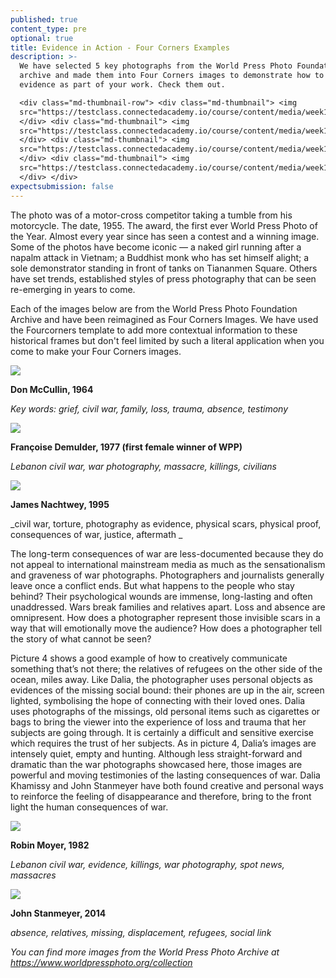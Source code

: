 ```yaml
---
published: true
content_type: pre
optional: true
title: Evidence in Action - Four Corners Examples
description: >-
  We have selected 5 key photographs from the World Press Photo Foundation
  archive and made them into Four Corners images to demonstrate how to use
  evidence as part of your work. Check them out.

  <div class="md-thumbnail-row"> <div class="md-thumbnail"> <img
  src="https://testclass.connectedacademy.io/course/content/media/week1-picture1.jpg">
  </div> <div class="md-thumbnail"> <img
  src="https://testclass.connectedacademy.io/course/content/media/week1-picture2.jpg">
  </div> <div class="md-thumbnail"> <img
  src="https://testclass.connectedacademy.io/course/content/media/week1-picture3.jpg">
  </div> <div class="md-thumbnail"> <img
  src="https://testclass.connectedacademy.io/course/content/media/week1-picture4.jpg">
  </div> </div>
expectsubmission: false
---
```


The photo was of a motor-cross competitor taking a tumble from his motorcycle. The date, 1955. The award, the first ever World Press Photo of the Year.
Almost every year since has seen a contest and a winning image. Some of the photos have become iconic — a naked girl running after a napalm attack in Vietnam; a Buddhist monk who has set himself alight; a sole demonstrator standing in front of tanks on Tiananmen Square. Others have set trends, established styles of press photography that can be seen re-emerging in years to come. 

Each of the images below are from the World Press Photo Foundation Archive and have been reimagined as Four Corners Images. We have used the Fourcorners template to add more contextual information to these historical frames but don't feel limited by such a literal application when you come to make your Four Corners images.


<img src="{{site.baseurl}}/course/content/media/week1-picture1.jpg" data-4c="885126f7-02a8-701f-1c12-7e38205475a5" />

**Don McCullin, 1964**

_Key words: grief, civil war, family, loss, trauma, absence, testimony_


<script type="text/json" data-4c-meta="885126f7-02a8-701f-1c12-7e38205475a5">
{"context":[{"credit":"Don McCullin","src":"http://www.tate.org.uk/art/images/work/AR/AR01183_10.jpg"}],"links":[{"title":"1964: Deaths follow Cyprus truce breach","url":"http://news.bbc.co.uk/onthisday/hi/dates/stories/february/12/newsid_2745000/2745245.stm"}],"backStory":{"text":"The years following Cyprus's independence from British rule in 1960 saw constitutional wrangling and rising tension between the island's Turkish Cypriot and Greek Cypriot communities. This escalated into clashes between rival paramilitary factions. Greece and Turkey became increasingly embroiled in the situation. Greece sent 20,000 troops to the island, while Turkey responded to attacks on Turkish Cypriot areas with air strikes. In 1964 the United Nations sent in peacekeeping troops to support British soldiers manning the so-called \"Green Line\", set up to divide the Greek and Turkish Cypriot sectors of Nicosia.","author":"Don McCullin","magazine":"The Observer / Quick / Life","magazineUrl":"https://www.worldpressphoto.org/collection/photo/1964/world-press-photo-year/don-mccullin","date":"20-03-1964"},"creativeCommons":{"copyright":"Don McCullin © 1964","codeOfEthics":"Entrants to the World Press Photo contest must ensure their pictures provide an accurate and fair representation of the scene they witnessed so the audience is not misled.","description":"Ghaziveram, Cyprus. A Turkish woman mourns her dead husband, a victim of the Cyprus Civil War between Greek Cypriotes and Turkish Cypriotes"}}
</script>

<img src="{{site.baseurl}}/course/content/media/week1-picture5.jpg" data-4c="fe6b0c75-5f40-8ea7-a3c6-0705a3ca1620" />

**Françoise Demulder, 1977 (first female winner of WPP)**

_Lebanon civil war, war photography, massacre, killings, civilians_


<script type="text/json" data-4c-meta="fe6b0c75-5f40-8ea7-a3c6-0705a3ca1620">
{"context":[{"credit":"Don McCullin","src":"http://www.tate.org.uk/art/images/work/AR/AR01217_10.jpg"}],"links":[{"title":"The historiography and the memory of the Lebanese civil war","url":"http://www.sciencespo.fr/mass-violence-war-massacre-resistance/en/document/historiography-and-memory-lebanese-civil-war"},{"title":"LEBANON KARANTINA AFTERMATH","url":"http://www.aparchive.com/metadata/LEBANON-KARANTINA-AFTERMATH/2a5ab63841d296abc29f85edf10fb44c?query=karantina&current=2&orderBy=Relevance&hits=20&referrer=search&search=/search%3Fstartd%3D%26endd%3D%26allFilters%3D%26query%3Dkarantina%26advsearchStartDateFilter%3D%26advsearchEndDateFilter%3D%26searchFilterHdSDFormat%3DAll%26searchFilterDigitized%3DAll%26searchFiltercolorFormat%3DAll%26searchFilteraspectratioFormat%3DAll&allFilters=&productType=IncludedProducts&page=1"}],"backStory":{"text":"The civil war had erupted in 1975 and would last until 1990. Before the war, Lebanon was a multi-sectarian country, where Sunnis, Shias, Maronite Christians, Druze and several other communities lived together in a fragile co-existence. The establishment of the state of Israel, the displacement of hundred thousands of Palestinian refugees to Lebanon, the Cold War with its polarizing influence on Lebanese society, and the arrival in the early 1970s of armed forces of the Palestine Liberation Organization (PLO) all had a disintegrative effect on the country. The civil war started with a series of retaliatory sectarian attacks but would eventually become a long and complicated conflict, which also involved countries from outside Lebanon, including Israel and Syria. When Françoise Demulder came to Amsterdam to receive her World Press Photo of the Year award in 1977, she told the Dutch newspaper Het Vrije Volk that she had gone into the Christian zone on the day the Phalange decided to ‘cleanse’ the neighborhood of Karantina. She explained, “The Christians went from house to house in the Palestinian neighborhood. They shot at everyone there. There were 350 civilians, who ran from their homes crying. Palestinians came out with white flags on their rifles. But the Phalangists kept shooting, not caring who they hit. I had never experienced such a fanatic hatred there before—horrible.” According to Demulder, only the young girl and her child in the background of the image survived the massacre.","author":"Françoise Demulder","magazine":"Commissioned by Gamma","magazineUrl":"https://www.worldpressphoto.org/collection/photo/1977/world-press-photo-year/fran%C3%A7oise-demulder","date":"January 18, 1976"},"creativeCommons":{"copyright":"Françoise Demulder © 1976","codeOfEthics":"Entrants to the World Press Photo contest must ensure their pictures provide an accurate and fair representation of the scene they witnessed so the audience is not misled.","description":"Beirut, Lebanon. A Palestinian woman pleads with a Phalange gunman in the Karantina neighborhood of East Beirut (also known as La Quarantaine). That morning, Phalange militia had attacked and evicted the largely Palestinian refugee population of this district, setting their homes on fire and leaving hundreds dead. The Karantina massacre was one of the many violent incidents marking the first years of the Lebanese civil war"}}
</script>


<img src="{{site.baseurl}}/course/content/media/week1-picture2.jpg" data-4c="51d37272-832f-a854-c46d-27df1de5deb2" />

**James Nachtwey, 1995**

_civil war, torture, photography as evidence, physical scars, physical proof, consequences of war, justice, aftermath 
_

<script type="text/json" data-4c-meta="51d37272-832f-a854-c46d-27df1de5deb2">
{"context":[{"credit":"AFP","src":"https://ichef.bbci.co.uk/news/1024/media/images/74046000/jpg/_74046097_74043193.jpg"}],"links":[{"title":"When the World Turned Its Back: James Nachtwey's Reflections on the Rwandan Genocide","url":"http://time.com/3449593/when-the-world-turned-its-back-james-nachtweys-reflections-on-the-rwandan-genocide/?iid=lb-gal-viewagn#1"}],"backStory":{"text":"Liberated from a nearby Hutu camp, where mainly Tutsis were incarcerated, starved, beaten, and killed, this man did not support the genocide and was thus subjected to the same treatment. Starved and attacked with machetes, he had managed to survive, though he was unable to speak and could barely walk or swallow when this photo was made. The animosity between the Hutu and Tutsi population groups in Rwanda had been simmering for decades. In April 1994, Hutu President Juvénal Habyarimana’s death in a plane crash near the capital of Kigali sparked murderous attacks on the Tutsi minority and Hutu moderates. The situation deteriorated further when the mainly Tutsi rebels of the Rwandan Patriotic Front (RPF) started pushing south from their stronghold in northern Rwanda. A mass exodus of people trying to escape excessive violence was underway by July.","author":"James Natchwey","magazine":"Magnum Photos for Time","magazineUrl":"https://www.worldpressphoto.org/collection/photo/1995/world-press-photo-year/james-nachtwey","date":"June 1, 1994"},"creativeCommons":{"copyright":"James Nachtwey © 1994","codeOfEthics":"Entrants to the World Press Photo contest must ensure their pictures provide an accurate and fair representation of the scene they witnessed so the audience is not misled.","description":"A Hutu man at a Red Cross hospital in Nyanza, Rwanda. His face was mutilated by the Hutu 'Interahamwe' militia, who suspected him of sympathizing with the Tutsi rebels."}}
</script>

The long-term consequences of war are less-documented because they do not appeal to international mainstream media as much as the sensationalism and graveness of war photographs. Photographers and journalists generally leave once a conflict ends. But what happens to the people who stay behind? Their psychological wounds are immense, long-lasting and often unaddressed. Wars break families and relatives apart. Loss and absence are omnipresent. How does a photographer represent those invisible scars in a way that will emotionally move the audience? How does a photographer tell the story of what cannot be seen? 
 
Picture 4 shows a good example of how to creatively communicate something that’s not there; the relatives of refugees on the other side of the ocean, miles away. Like Dalia, the photographer uses personal objects as evidences of the missing social bound: their phones are up in the air, screen lighted, symbolising the hope of connecting with their loved ones. Dalia uses photographs of the missings, old personal items such as cigarettes or bags to bring the viewer into the experience of loss and trauma that her subjects are going through. It is certainly a difficult and sensitive exercise which requires the trust of her subjects. As in picture 4, Dalia’s images are intensely quiet, empty and hunting. Although less straight-forward and dramatic than the war photographs showcased here, those images are powerful and moving testimonies of the lasting consequences of war. Dalia Khamissy and John Stanmeyer have both found creative and personal ways to reinforce the feeling of disappearance and therefore, bring to the front light the human consequences of war.

<img src="{{site.baseurl}}/course/content/media/week1-picture3.jpg" data-4c="aa41a988-e13a-99d9-7c69-a17c3b4b4061" />

**Robin Moyer, 1982**

_Lebanon civil war, evidence, killings, war photography, spot news, massacres_



<script type="text/json" data-4c-meta="aa41a988-e13a-99d9-7c69-a17c3b4b4061">
{"context":[{"credit":"George Azar/ GETTY","src":"http://www.aljazeera.com/mritems/imagecache/mbdxxlarge/mritems/Images/2012/12/11/2012121111221347734_20.jpg"}],"links":[{"title":"Flashback: Sabra and Shatila massacres","url":"http://news.bbc.co.uk/2/hi/middle_east/1779713.stm"}],"backStory":{"text":"The massacre of Palestinian civilians in the Beirut refugee camps of Sabra and Shatila took place between 16 and 18 September 1982 during the Lebanese Civil War. About 150 Lebanese militia fighters killed at least 500 Palestinian civilians, including large numbers of women, children, and the elderly. Estimates of the total death toll range from 500 to 4,000. The armed militia was linked to the Phalange party, allied with the Israeli Defense Force, which at the time occupied Beirut and held the refugee camps under its control.","author":"Robin Moyer","magazine":"Black Star for Time","magazineUrl":"https://www.worldpressphoto.org/collection/photo/1983/world-press-photo-year/robin-moyer","date":"October 18, 1982"},"creativeCommons":{"copyright":"Robin Moyer © 1982","codeOfEthics":"Entrants to the World Press Photo contest must ensure their pictures provide an accurate and fair representation of the scene they witnessed so the audience is not misled","description":"Beirut, Lebanon. Bodies of Palestinian victims after a massacre by Christian Phalange militia lie in the streets of Beirut’s Sabra and Shatila refugee camps."}}
</script>


<img src="{{site.baseurl}}/course/content/media/week1-picture4.jpg" data-4c="1f532292-44e3-3640-23ce-5a911a55edfa" />

**John Stanmeyer, 2014**

_absence, relatives, missing, displacement, refugees, social link_



<script type="text/json" data-4c-meta="1f532292-44e3-3640-23ce-5a911a55edfa">
{"context":[{"credit":"Angelo Tzortzinis AFP","src":"https://cdn-images-1.medium.com/max/800/0*8l7qBItAApXBcdTZ.jpg"}],"links":[{"title":"See How Smartphones Have Become a Lifeline for Refugees","url":"http://time.com/4062120/see-how-smartphones-have-become-a-lifeline-for-refugees/"}],"backStory":{"text":"Impoverished African migrants crowd the night shore of Djibouti city, trying to capture inexpensive cell signals from neighboring Somalia—a tenuous link to relatives abroad. For more than 60,000 years our species has been relying on such intimate social connections to spread across the Earth.","author":"John Stanmeyer","magazine":"VII for National Geographic","magazineUrl":"https://www.worldpressphoto.org/collection/photo/2014/contemporary-issues/john-stanmeyer","date":"February 26, 2013"},"creativeCommons":{"copyright":"John Stanmeyer © 2013","codeOfEthics":"Entrants to the World Press Photo contest must ensure their pictures provide an accurate and fair representation of the scene they witnessed so the audience is not misled","description":"African migrants on the shore of Djibouti City at night raise their phones in an attempt to catch an inexpensive signal from neighboring Somalia—a tenuous link to relatives abroad."}}
</script>


_You can find more images from the World Press Photo Archive at https://www.worldpressphoto.org/collection_
